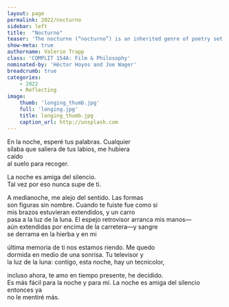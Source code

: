 ```yaml
---
layout: page
permalink: 2022/nocturno
sidebar: left
title:  "Nocturno"
teaser: 'The nocturne (“nocturno”) is an inherited genre of poetry set in a night scene. In the tradition of poems like Colombian poet José Asunción Silva’s “Nocturno III” and Uruguayan poet Delmira Agustini’s “Nocturno,” this poem explores similar themes of nostalgia and lost love against the backdrop of a modern-day campus night.'
show-meta: true
authorname: Valerie Trapp
class: 'COMPLIT 154A: Film & Philosophy'
nominated-by: 'Héctor Hoyos and Joe Wager'
breadcrumb: true
categories:
    - 2022
	- Reflecting
image:
    thumb: 'longing_thumb.jpg'
	full: 'longing.jpg'
    title: longing_thumb.jpg
    caption_url: http://unsplash.com
---
```

En la noche, esperé tus palabras. Cualquier<br />
sílaba que saliera de tus labios, me hubiera<br />
caído<br />
al suelo para recoger.
 
La noche es amiga del silencio.<br />
Tal vez por eso nunca supe de ti.
 
A medianoche, me alejo del sentido. Las formas<br />
son figuras sin nombre. Cuando te fuiste fue como si<br />
mis brazos estuvieran extendidos, y un carro<br />
pasa a la luz de la luna. El espejo retrovisor arranca mis manos—<br />
aún extendidas por encima de la carretera—y sangre<br />
se derrama en la hierba y en mi
 
última memoria de ti nos estamos riendo. Me quedo<br />
dormida en medio de una sonrisa. Tu televisor y<br />
la luz de la luna: contigo, esta noche, hay un tecnicolor,<br />
 
incluso ahora, te amo en tiempo presente, he decidido.<br />
Es más fácil para la noche y para mí. La noche es amiga del silencio <br />
entonces ya <br />
no le mentiré más.